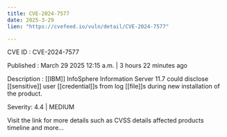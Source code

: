 ```yaml
---
title: CVE-2024-7577
date: 2025-3-29
lien: "https://cvefeed.io/vuln/detail/CVE-2024-7577"

---
```


CVE ID : CVE-2024-7577

Published :  March 29
2025
12:15 a.m. | 3 hours
22 minutes ago

Description : [[IBM]] InfoSphere Information Server 11.7 could disclose [[sensitive]] user [[credential]]s from log [[file]]s during new installation of the product.

Severity: 4.4 | MEDIUM

Visit the link for more details
such as CVSS details
affected products
timeline
and more...
